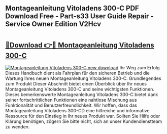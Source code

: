 ## Montageanleitung Vitoladens 300-C PDF Download Free - Part-s33 User Guide Repair - Service Owner Edition V2Hcv

# <h2><a href="http://df8i6p.blite.top/?on=Montageanleitung+Vitoladens+300-C">🔗Download 👉🔴 Montageanleitung Vitoladens 300-C</a></h2>

[![Montageanleitung Vitoladens 300-C new download](https://i.imgur.com/lujVjoI.png)](http://df8i6p.blite.top/?on=Montageanleitung+Vitoladens+300-C)
Ihr Weg zum Erfolg Dieses Handbuch dient als Fahrplan für den sicheren Betrieb und die Wartung Ihres neuen Montageanleitung Vitoladens 300-C. Grundlegendes zum Produkt Dieser Abschnitt bietet einen Überblick über Ihr neues Montageanleitung Vitoladens 300-C und seine wichtigsten Funktionen. Dieses bemerkenswerte Montageanleitung Vitoladens 300-C bietet dank seiner fortschrittlichen Funktionen eine nahtlose Mischung aus Funktionalität und Benutzerfreundlichkeit. Wir hoffen, dass das Montageanleitung Vitoladens 300-CD eine hilfreiche und informative Ressource für den Einstieg in Ihr neues Produkt war. Sollten Sie Hilfe oder Klärung benötigen, zögern Sie bitte nicht, sich an unser Kundendienstteam zu wenden.
